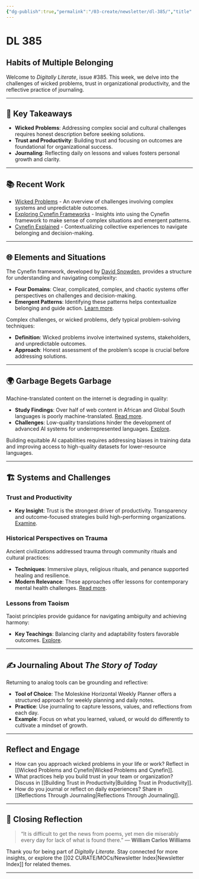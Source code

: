 ```yaml
---
{"dg-publish":true,"permalink":"/03-create/newsletter/dl-385/","title":"Habits of Multiple Belonging","tags":["wicked-problems","trust","productivity","digital-literacy","journaling"]}
---
```



# DL 385

## Habits of Multiple Belonging

Welcome to _Digitally Literate_, issue #385. This week, we delve into the challenges of wicked problems, trust in organizational productivity, and the reflective practice of journaling.

---

## 🔖 Key Takeaways
- **Wicked Problems**: Addressing complex social and cultural challenges requires honest description before seeking solutions.
- **Trust and Productivity**: Building trust and focusing on outcomes are foundational for organizational success.
- **Journaling**: Reflecting daily on lessons and values fosters personal growth and clarity.

---

## 📚 Recent Work
- [Wicked Problems](https://wiobyrne.com/wicked-problems/) - An overview of challenges involving complex systems and unpredictable outcomes.
- [Exploring Cynefin Frameworks](https://strategyinpraxis.substack.com/p/post-its-and-corners) - Insights into using the Cynefin framework to make sense of complex situations and emergent patterns.
- [Cynefin Explained](https://cynefin.io/wiki/4-points) - Contextualizing collective experiences to navigate belonging and decision-making.

---

## 🌐 Elements and Situations

The Cynefin framework, developed by [David Snowden](https://en.wikipedia.org/wiki/Dave_Snowden), provides a structure for understanding and navigating complexity:
- **Four Domains**: Clear, complicated, complex, and chaotic systems offer perspectives on challenges and decision-making.
- **Emergent Patterns**: Identifying these patterns helps contextualize belonging and guide action. [Learn more](https://www.youtube.com/watch?v=3fgR96zk-MU).

Complex challenges, or wicked problems, defy typical problem-solving techniques:
- **Definition**: Wicked problems involve intertwined systems, stakeholders, and unpredictable outcomes.
- **Approach**: Honest assessment of the problem’s scope is crucial before addressing solutions.

---

## 🌍 Garbage Begets Garbage

Machine-translated content on the internet is degrading in quality:
- **Study Findings**: Over half of web content in African and Global South languages is poorly machine-translated. [Read more](https://arxiv.org/pdf/2401.05749.pdf).
- **Challenges**: Low-quality translations hinder the development of advanced AI systems for underrepresented languages. [Explore](https://stpp.fordschool.umich.edu/sites/stpp/files/2022-05/large-language-models-TAP-2022-final-051622.pdf).

Building equitable AI capabilities requires addressing biases in training data and improving access to high-quality datasets for lower-resource languages.

---

## 🏗️ Systems and Challenges

### Trust and Productivity
- **Key Insight**: Trust is the strongest driver of productivity. Transparency and outcome-focused strategies build high-performing organizations. [Examine](https://www.charterworks.com/productivity-trust-brian-elliott/).

### Historical Perspectives on Trauma
Ancient civilizations addressed trauma through community rituals and cultural practices:
- **Techniques**: Immersive plays, religious rituals, and penance supported healing and resilience.
- **Modern Relevance**: These approaches offer lessons for contemporary mental health challenges. [Read more](https://bigthink.com/perception-box/memory/).

### Lessons from Taoism
Taoist principles provide guidance for navigating ambiguity and achieving harmony:
- **Key Teachings**: Balancing clarity and adaptability fosters favorable outcomes. [Explore](https://blog.weareopen.coop/on-the-strategic-uses-of-ambiguity-c403bff44029).

---

## ✍️ Journaling About *The Story of Today*

Returning to analog tools can be grounding and reflective:
- **Tool of Choice**: The Moleskine Horizontal Weekly Planner offers a structured approach for weekly planning and daily notes.
- **Practice**: Use journaling to capture lessons, values, and reflections from each day.
- **Example**: Focus on what you learned, valued, or would do differently to cultivate a mindset of growth.

---

## Reflect and Engage
- How can you approach wicked problems in your life or work? Reflect in [[Wicked Problems and Cynefin\|Wicked Problems and Cynefin]].
- What practices help you build trust in your team or organization? Discuss in [[Building Trust in Productivity\|Building Trust in Productivity]].
- How do you journal or reflect on daily experiences? Share in [[Reflections Through Journaling\|Reflections Through Journaling]].

---

## 🌟 Closing Reflection

> “It is difficult to get the news from poems, yet men die miserably every day for lack of what is found there.” — **William Carlos Williams**

Thank you for being part of _Digitally Literate_. Stay connected for more insights, or explore the [[02 CURATE/MOCs/Newsletter Index\|Newsletter Index]] for related themes.

---
